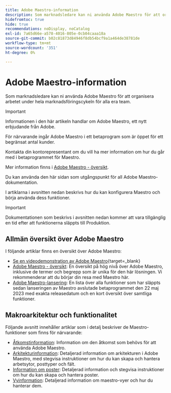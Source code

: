 ```yaml
---
title: Adobe Maestro-information
description: Som marknadsledare kan ni använda Adobe Maestro för att organisera arbetet under hela marknadsföringscykeln för alla era team. I artiklarna i det här avsnittet beskrivs hur du kan konfigurera Maestro och hur du kan börja använda dess funktioner som en del av dina kampanjhanteringsåtgärder.
hidefromtoc: true
hide: true
recommendations: noDisplay, noCatalog
exl-id: 7a65d66e-a578-4016-805e-0cb04caaa18a
source-git-commit: b02c81873d84946f8db54bcf9a1a464de38781de
workflow-type: tm+mt
source-wordcount: '351'
ht-degree: 0%

---
```


# Adobe Maestro-information

<!--
title: Adobe Maestro 
description: As a marketing operations leader, you can use Adobe Maestro to organize work across the marketing lifecycle for all your teams. The articles in this section describe how you can configure Maestro and how you can start using its capabilities as part of your campaign management operations. 
hidefromtoc: yes
author: Alina
feature: Work Management
role: User, Admin
hide: yes
-->

<!--udpate the metadata with real information when making this avilable in TOC and in the left nav-->

<!--remove the video at open beta or before-->

Som marknadsledare kan ni använda Adobe Maestro för att organisera arbetet under hela marknadsföringscykeln för alla era team.

>[!IMPORTANT]
>
>Informationen i den här artikeln handlar om Adobe Maestro, ett nytt erbjudande från Adobe.
>
>För närvarande ingår Adobe Maestro i ett betaprogram som är öppet för ett begränsat antal kunder.
>
>Kontakta din kontorepresentant om du vill ha mer information om hur du går med i betaprogrammet för Maestro.
>
>Mer information finns i [Adobe Maestro - översikt](../maestro/maestro-overview.md).

Du kan använda den här sidan som utgångspunkt för all Adobe Maestro-dokumentation.

I artiklarna i avsnitten nedan beskrivs hur du kan konfigurera Maestro och börja använda dess funktioner.

>[!IMPORTANT]
>
>Dokumentationen som beskrivs i avsnitten nedan kommer att vara tillgänglig en tid efter att funktionerna släppts till Produktion.

## Allmän översikt över Adobe Maestro

I följande artiklar finns en översikt över Adobe Maestro:

<!--update the video when we have something better, especially after Open Beta - remove it-->

* [Se en videodemonstration av Adobe Maestro](https://video.tv.adobe.com/v/3424253/){target=_blank}
* [Adobe Maestro - översikt](maestro-overview.md): En översikt på hög nivå över Adobe Maestro, inklusive de termer och begrepp som är unika för den här lösningen. Vi rekommenderar att du börjar din resa med Maestro här.
* [Adobe Maestro-lansering](../maestro/release-activity.md): En lista över alla funktioner som har släppts sedan lanseringen av Maestro avslutade betaprogrammet den 22 maj 2023 med exakta releasedatum och en kort översikt över samtliga funktioner.

## Makroarkitektur och funktionalitet

Följande avsnitt innehåller artiklar som i detalj beskriver de Maestro-funktioner som finns för närvarande:

* [Åtkomstinformation](../maestro/access/access-information.md): Information om den åtkomst som behövs för att använda Adobe Maestro.
* [Arkitekturinformation](../maestro/architecture-and-fields/architecture-and-fields-information.md): Detaljerad information om arkitekturen i Adobe Maestro, med stegvisa instruktioner om hur du kan skapa och hantera arbetsytor, posttyper och fält.
* [Information om poster](../maestro/records/records-information.md): Detaljerad information och stegvisa instruktioner om hur du kan skapa och hantera poster.
* [Vyinformation](../maestro/views/views-information.md): Detaljerad information om maestro-vyer och hur du hanterar dem.
